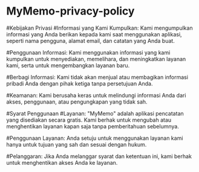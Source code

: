 # MyMemo-privacy-policy

#Kebijakan Privasi
#Informasi yang Kami Kumpulkan: Kami mengumpulkan informasi yang Anda berikan kepada kami saat menggunakan aplikasi, seperti nama pengguna, alamat email, dan catatan yang Anda buat.

#Penggunaan Informasi: Kami menggunakan informasi yang kami kumpulkan untuk menyediakan, memelihara, dan meningkatkan layanan kami, serta untuk mengembangkan layanan baru.

#Berbagi Informasi: Kami tidak akan menjual atau membagikan informasi pribadi Anda dengan pihak ketiga tanpa persetujuan Anda.

#Keamanan: Kami berusaha keras untuk melindungi informasi Anda dari akses, penggunaan, atau pengungkapan yang tidak sah.

#Syarat Penggunaan
#Layanan: "MyMemo" adalah aplikasi pencatatan yang disediakan secara gratis. Kami berhak untuk mengubah atau menghentikan layanan kapan saja tanpa pemberitahuan sebelumnya.

#Penggunaan Layanan: Anda setuju untuk menggunakan layanan kami hanya untuk tujuan yang sah dan sesuai dengan hukum.

#Pelanggaran: Jika Anda melanggar syarat dan ketentuan ini, kami berhak untuk menghentikan akses Anda ke layanan.

